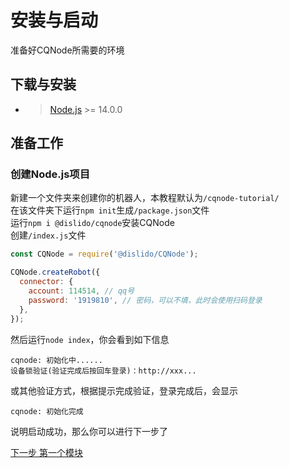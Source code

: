 # 安装与启动
准备好CQNode所需要的环境

## 下载与安装
- > [Node.js](https://nodejs.org/)  >= 14.0.0

## 准备工作
### 创建Node.js项目
新建一个文件夹来创建你的机器人，本教程默认为`/cqnode-tutorial/`    
在该文件夹下运行`npm init`生成`/package.json`文件  
运行`npm i @dislido/cqnode`安装CQNode  
创建`/index.js`文件
```javascript
const CQNode = require('@dislido/CQNode');

CQNode.createRobot({
  connector: {
    account: 114514, // qq号
    password: '1919810', // 密码，可以不填，此时会使用扫码登录
  },
});
```

然后运行`node index`，你会看到如下信息
```
cqnode: 初始化中......
设备锁验证(验证完成后按回车登录)：http://xxx...
```
或其他验证方式，根据提示完成验证，登录完成后，会显示
```
cqnode: 初始化完成
```
说明启动成功，那么你可以进行下一步了

[下一步 第一个模块](./firstmodule)